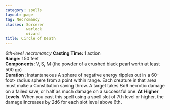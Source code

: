 ```yaml
---
category: spells
layout: page
tag: Necromancy
classes: Sorcerer
         warlock
         wizard
title: Circle of Death 
---
```

_6th-level necromancy_ 
**Casting Time:** 1 action    
**Range:** 150 feet   
**Components:** V, S, M (the powder of a crushed black pearl worth at least 500 gp)    
**Duration:** Instantaneous 
A sphere of negative energy ripples out in a 60-foot- radius sphere from a point within range. Each creature in that area must make a Constitution saving throw. A target takes 8d6 necrotic damage on a failed save, or half as much damage on a successful one. 
**At Higher Levels.** When you cast this spell using a spell slot of 7th level or higher, the damage increases by 2d6 for each slot level above 6th. 